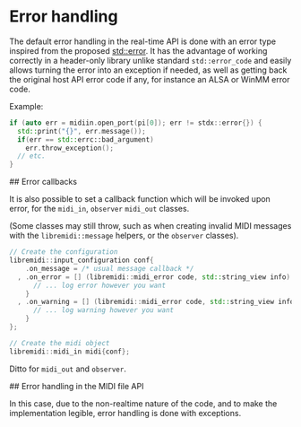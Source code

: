 # Error handling

The default error handling in the real-time API is done with an error type inspired from the proposed [std::error](https://github.com/charles-salvia/std_error). It has the advantage of working correctly in a header-only library unlike standard `std::error_code` and easily allows turning the error into an exception if needed, as well as getting back the original host API error code if any, for instance an ALSA or WinMM error code.

Example: 
```cpp
if (auto err = midiin.open_port(pi[0]); err != stdx::error{}) {
  std::print("{}", err.message());
  if(err == std::errc::bad_argument)
    err.throw_exception();
  // etc.
}
```
## Error callbacks

It is also possible to set a callback function which will be invoked upon error, for the `midi_in`, `observer` `midi_out` classes.

(Some classes may still throw, such as when creating invalid MIDI messages with the `libremidi::message` helpers, or the `observer` classes).

```cpp
// Create the configuration
libremidi::input_configuration conf{
    .on_message = /* usual message callback */
  , .on_error = [] (libremidi::midi_error code, std::string_view info) {
      // ... log error however you want
    }
  , .on_warning = [] (libremidi::midi_error code, std::string_view info) {
      // ... log warning however you want
    }
};

// Create the midi object
libremidi::midi_in midi{conf};
```

Ditto for `midi_out` and `observer`.

## Error handling in the MIDI file API

In this case, due to the non-realtime nature of the code, and to make the implementation legible, error handling is done with exceptions.